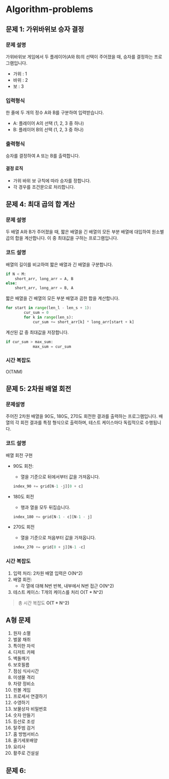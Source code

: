 # Algorithm-problems

## 문제 1: 가위바위보 승자 결정

### 문제 설명

가위바위보 게임에서 두 플레이어(A와 B)의 선택이 주어졌을 때, 승자를 결정하는 프로그램입니다.
- 가위 : 1
- 바위 : 2
- 보 : 3

### 입력형식
한 줄에 두 개의 정수 A와 B를 구분하여 입력받습니다.
- A: 플레이어 A의 선택 (1, 2, 3 중 하나)
- B: 플레이어 B의 선택 (1, 2, 3 중 하나)

### 출력형식
승자를 결정하여 A 또는 B를 출력합니다.

#### 결정 로직
 - 가위 바위 보 규칙에 따라 승자를 정합니다.
 - 각 경우를 조건문으로 처리합니다.

## 문제 4: 최대 곱의 합 계산

### 문제 설명
두 배열 A와 B가 주어졌을 때, 짧은 배열을 긴 배열의 모든 부분 배열에 대입하여 원소별 곱의 합을 계산합니다. 이 중 최대값을 구하는 프로그램입니다.

### 코드 설명
배열의 길이를 비교하여 짧은 배열과 긴 배열을 구분합니다.
```python
if N < M:
    short_arr, long_arr = A, B
else:
    short_arr, long_arr = B, A
```

짧은 배열을 긴 배열의 모든 부분 배열과 곱한 합을 계산합니다.
```python
for start in range(len_l - len_s + 1):
        cur_sum = 0
        for k in range(len_s):
            cur_sum += short_arr[k] * long_arr[start + k]
```

계산된 값 중 최대값을 저장합니다.
```python
if cur_sum > max_sum:
            max_sum = cur_sum
```

### 시간 복잡도
O(T*N*M)

## 문제 5: 2차원 배열 회전

### 문제설명
주어진 2차원 배열을 90도, 180도, 270도 회전한 결과를 출력하는 프로그램입니다. 배열의 각 회전 결과를 특정 형식으로 출력하며, 테스트 케이스마다 독립적으로 수행됩니다.

### 코드 설명

배열 회전 구현
- 90도 회전:
    - 열을 기준으로 뒤에서부터 값을 가져옵니다.
    ```python
    index_90 += grid[N-1 -j][0 + c]
    ```

- 180도 회전
    - 행과 열을 모두 뒤집습니다.
    ```python
    index_180 += grid[N-1 - c][N-1 - j]
    ```

- 270도 회전
    - 열을 기준으로 처음부터 값을 가져옵니다.
    ```python
    index_270 += grid[0 + j][N-1 -c]
    ```

### 시간 복잡도
1. 입력 처리: 2차원 배열 입력은 O(N^2)
1. 배열 회전:
    - 각 열에 대해 N번 반복, 내부에서 N번 접근 O(N^2)
1. 테스트 케이스: T개의 케이스를 처리 O(T * N^2)

> 총 시간 복잡도 **O(T * N^2)**


## A형 문제

1. 원자 소멸
2. 벌꿀 채취
3. 특이한 자석
4. 디저트 카페
5. 벽돌깨기
6. 보호필름
7. 점심 식사시간
8. 미생물 격리
9. 차량 정비소
10. 핀볼 게임
11. 프로세서 연결하기
12. 수영하기
13. 보물상자 비밀번호
14. 숫자 만들기
15. 등산로 조성
16. 탈주범 검거
17. 홈 방범서비스
18. 줄기세포배양
19. 요리사
20. 활주로 건설설
## 문제 6: 
